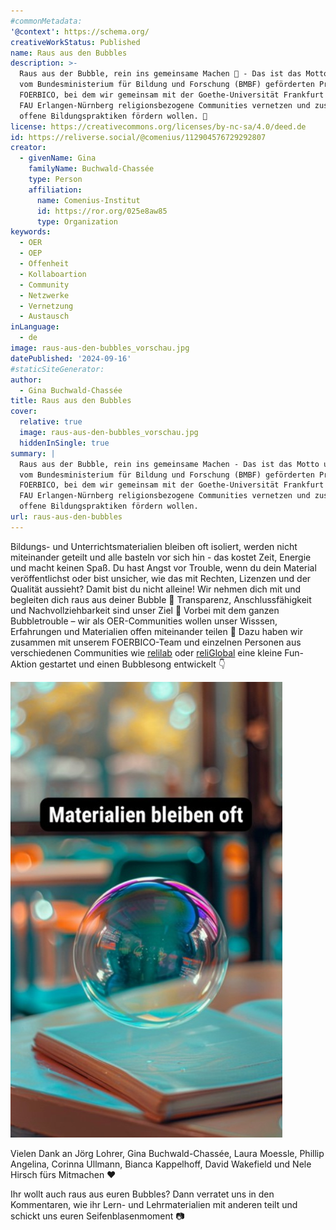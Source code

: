 ```yaml
---
#commonMetadata:
'@context': https://schema.org/
creativeWorkStatus: Published
name: Raus aus den Bubbles
description: >-
  Raus aus der Bubble, rein ins gemeinsame Machen 💪 - Das ist das Motto unseres
  vom Bundesministerium für Bildung und Forschung (BMBF) geförderten Projektes
  FOERBICO, bei dem wir gemeinsam mit der Goethe-Universität Frankfurt und der
  FAU Erlangen-Nürnberg religionsbezogene Communities vernetzen und zusammen
  offene Bildungspraktiken fördern wollen. 🚀
license: https://creativecommons.org/licenses/by-nc-sa/4.0/deed.de
id: https://reliverse.social/@comenius/112904576729292807
creator:
  - givenName: Gina
    familyName: Buchwald-Chassée
    type: Person
    affiliation:
      name: Comenius-Institut
      id: https://ror.org/025e8aw85
      type: Organization
keywords:
  - OER
  - OEP
  - Offenheit
  - Kollaboartion
  - Community
  - Netzwerke
  - Vernetzung
  - Austausch
inLanguage:
  - de
image: raus-aus-den-bubbles_vorschau.jpg
datePublished: '2024-09-16'
#staticSiteGenerator:
author:
  - Gina Buchwald-Chassée
title: Raus aus den Bubbles
cover:
  relative: true
  image: raus-aus-den-bubbles_vorschau.jpg
  hiddenInSingle: true
summary: |
  Raus aus der Bubble, rein ins gemeinsame Machen - Das ist das Motto unseres
  vom Bundesministerium für Bildung und Forschung (BMBF) geförderten Projektes
  FOERBICO, bei dem wir gemeinsam mit der Goethe-Universität Frankfurt und der
  FAU Erlangen-Nürnberg religionsbezogene Communities vernetzen und zusammen
  offene Bildungspraktiken fördern wollen. 
url: raus-aus-den-bubbles
---
```


Bildungs- und Unterrichtsmaterialien bleiben oft isoliert, werden nicht miteinander geteilt und alle basteln vor sich hin - das kostet Zeit, Energie und macht keinen Spaß. Du hast Angst vor Trouble, wenn du dein Material veröffentlichst oder bist unsicher, wie das mit Rechten, Lizenzen und der Qualität aussieht? Damit bist du nicht alleine! Wir nehmen dich mit und begleiten dich raus aus deiner Bubble 🫧 Transparenz, Anschlussfähigkeit und Nachvollziehbarkeit sind unser Ziel 🏁 Vorbei mit dem ganzen Bubbletrouble – wir als OER-Communities wollen unser Wisssen, Erfahrungen und Materialien offen miteinander teilen 🤝 Dazu haben wir zusammen mit unserem FOERBICO-Team und einzelnen Personen aus verschiedenen Communities wie [relilab](https://relilab.org/) oder [reliGlobal](https://religlobal.org/) eine kleine Fun-Aktion gestartet und einen Bubblesong entwickelt 👇

[![Raus aus den Bubbles](raus-aus-den-bubbles_vorschau.jpg)](https://reliverse.social/system/media_attachments/files/112/904/428/137/450/089/original/0a9aa90406a723e5.mp4)

Vielen Dank an Jörg Lohrer, Gina Buchwald-Chassée, Laura Moessle, Phillip Angelina, Corinna Ullmann, Bianca Kappelhoff, David Wakefield und Nele Hirsch fürs Mitmachen ❤️

Ihr wollt auch raus aus euren Bubbles? Dann verratet uns in den Kommentaren, wie ihr Lern- und Lehrmaterialien mit anderen teilt und schickt uns euren Seifenblasenmoment 📷
